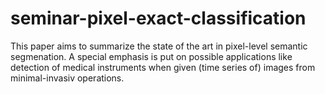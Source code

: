 # seminar-pixel-exact-classification

This paper aims to summarize the state of the art in pixel-level semantic
segmenation. A special emphasis is put on possible applications like detection
of medical instruments when given (time series of) images from minimal-invasiv
operations.

